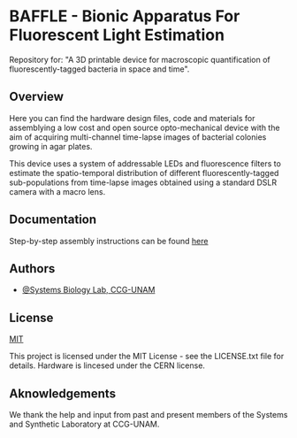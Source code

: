 
# BAFFLE - Bionic Apparatus For Fluorescent Light Estimation

Repository for: "A 3D printable device for macroscopic quantification of fluorescently-tagged bacteria in space and time".


## Overview

Here you can find the hardware design files, code and materials for assemblying a low cost and open source opto-mechanical device with the aim of acquiring multi-channel time-lapse images of bacterial colonies growing in agar plates.  

This device uses a system of addressable LEDs and fluorescence filters to estimate the spatio-temporal distribution of different fluorescently-tagged sub-populations from time-lapse images obtained using a standard DSLR camera with a macro lens.

## Documentation

Step-by-step assembly instructions can be found [here](http://www.penamiller.com/lab/baffle/)

## Authors

- [@Systems Biology Lab, CCG-UNAM](https://github.com/ccg-esb-lab)


## License

[MIT](https://choosealicense.com/licenses/mit/)

This project is licensed under the MIT License - see the LICENSE.txt file for details. Hardware is lincesed under the CERN license.


## Aknowledgements

We thank the help and input from past and present members of the Systems and Synthetic Laboratory at CCG-UNAM.
